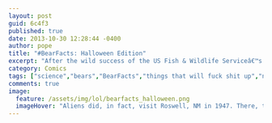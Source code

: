 ```yaml
---
layout: post
guid: 6c4f3
published: true
date: 2013-10-30 12:28:44 -0400
author: pope
title: "#BearFacts: Halloween Edition"
excerpt: "After the wild success of the US Fish & Wildlife Serviceâ€™s BearFacts initiative, millions were left demanding more, and Uncle Sam once again came to WNV to inform the public, and we delivered in our typical highly effective and well-researched fashion."
category: Comics
tags: ["science","bears","BearFacts","things that will fuck shit up","natural wonders","bear poop","Halloween","Frankenstein","ghosts","werewolves are pussies"]
comments: true 
image:
  feature: /assets/img/lol/bearfacts_halloween.png
  imageHover: "Aliens did, in fact, visit Roswell, NM in 1947. There, they encountered a single Grizzly Bear. That alien species has since disappeared without a trace."
---
```


